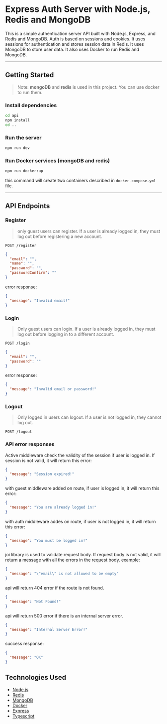 # Express Auth Server with Node.js, Redis and MongoDB

This is a simple authentication server API built with Node.js, Express, and Redis and MongoDB. Auth is based on sessions and cookies. It uses sessions for authentication and stores session data in Redis. It uses MongoDB to store user data. It also uses Docker to run Redis and MongoDB.

---

## Getting Started

> Note: **mongoDB** and **redis** is used in this project. You can use docker to run them.

### Install dependencies

```bash
cd api
npm install
cd ..
```

### Run the server

```bash
npm run dev
```

### Run Docker services (mongoDB and redis)

```bash
npm run docker:up
```

this command will create two containers described in `docker-compose.yml` file.

---

## API Endpoints

### Register

> only guest users can register. If a user is already logged in, they must log out before registering a new account.

```http
POST /register
```

```json
{
  "email": "",
  "name": "",
  "password": "",
  "passwordConfirm": ""
}
```

error response:

```json
{
  "message": "Invalid email!"
}
```

### Login

> Only guest users can login. If a user is already logged in, they must log out before logging in to a different account.

```http
POST /login
```

```json
{
  "email": "",
  "password": ""
}
```

error response:

```json
{
  "message": "Invalid email or password!"
}
```

### Logout

> Only logged in users can logout. If a user is not logged in, they cannot log out.

```http
POST /logout
```

### API error responses

Active middleware check the validity of the session if user is logged in. If session is not valid, it will return this error:

```json
{
  "message": "Session expired!"
}
```

with guest middleware added on route, if user is logged in, it will return this error:

```json
{
  "message": "You are already logged in!"
}
```

with auth middleware addes on route, if user is not logged in, it will return this error:

```json
{
  "message": "You must be logged in!"
}
```

joi library is used to validate request body. If request body is not valid, it will return a message with all the errors in the request body. example:

```json
{
  "message": "\"email\" is not allowed to be empty"
}
```

api will return 404 error if the route is not found.

```json
{
  "message": "Not Found!"
}
```

api will return 500 error if there is an internal server error.

```json
{
  "message": "Internal Server Error!"
}
```

success response:

```json
{
  "message": "OK"
}
```

## Technologies Used

- [Node.js](https://nodejs.org/en/)
- [Redis](https://redis.io/)
- [MongoDB](https://www.mongodb.com/)
- [Docker](https://www.docker.com/)
- [Express](https://expressjs.com/)
- [Typescript](https://www.typescriptlang.org/)

